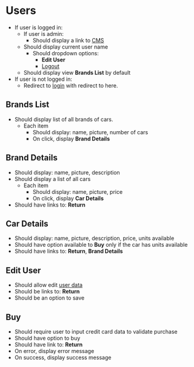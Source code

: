 # Users

- If user is logged in:
  - If user is admin:
    - Should display a link to [CMS](../cms/)
  - Should display current user name
    - Should dropdown options:
      - **Edit User**
      - [Logout](./logout.md)
  - Should display view **Brands List** by default
- If user is not logged in:
  - Redirect to [login](./login.md) with redirect to here.

## Brands List

- Should display list of all brands of cars.
  - Each item
    - Should display: name, picture, number of cars
    - On click, display **Brand Details**

## Brand Details

- Should display: name, picture, description
- Should display a list of all cars
  - Each item
    - Should display: name, picture, price
    - On click, display **Car Details**
- Should have links to: **Return**

## Car Details

- Should display: name, picture, description, price, units available
- Should have option available to **Buy** only if the car has units available
- Should have links to: **Return**, **Brand Details**

## Edit User

- Should allow edit [user data](../data/user.md)
- Should be links to: **Return**
- Should be an option to save

## Buy

- Should require user to input credit card data to validate purchase
- Should have option to buy
- Should have link to: **Return**
- On error, display error message
- On success, display success message
